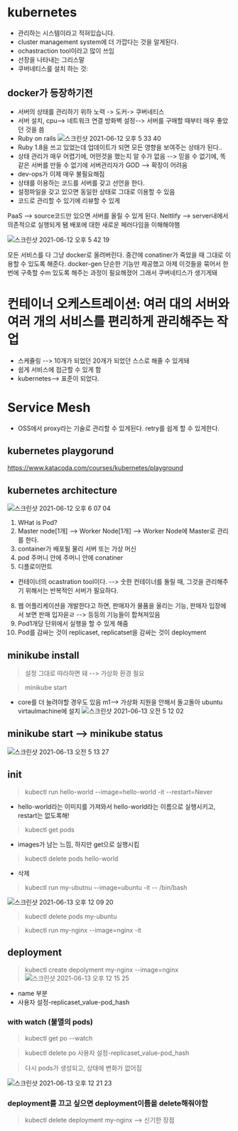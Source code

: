 # kubernetes
* 관리하는 시스템이라고 적혀있습니다.
* cluster management system에 더 가깝다는 것을 알게된다.
* ochastraction tool이라고 많이 쓰임
* 선장을 나타내는 그리스말 
* 쿠버네티스를 설치 하는 것:
## docker가 등장하기전
* 서버의 상태를 관리하기 위하 노력 -> 도커-> 쿠버네티스
* 서버 설치, cpu--> 네트워크 연결 방화벽 설정--> 서버를 구매할 때부터 매우 좋았던 것을 씀
* Ruby on rails
![스크린샷 2021-06-12 오후 5 33 40](https://user-images.githubusercontent.com/67637935/121770458-54a35f00-cba4-11eb-8d9d-0c86c30f1d47.png)
* Ruby 1.8을 쓰고 있었는데 업데이트가 되면 모든 영향을 보여주는 상태가 된다..
* 상태 관리가 매우 어렵기에, 어떤것을 했는지 알 수가 없음 --> 믿을 수 없기에, 똑같은 서버를 만들 수 없기에 서버관리자가 GOD --> 확장이 어려움
* dev-ops가 이제 매우 불필요해짐
* 상태를 이용하는 코드를 서버를 갖고 선언을 한다.
* 설정파일을 갖고 있으면 동일한 상태로 그대로 이용할 수 있음
* 코드로 관리할 수 있기에 리뷰할 수 있게

PaaS --> source코드만 있으면 서버를 올릴 수 있게 된다.
Neltlify --> server내에서 의존적으로 실행되게 됌
배포에 대한 새로운 페러다임을 이해해야햄

![스크린샷 2021-06-12 오후 5 42 19](https://user-images.githubusercontent.com/67637935/121770656-8963e600-cba5-11eb-804c-43530a599686.png)

모든 서비스를 다 그냥 docker로 올려버린다.
중간에 conatiner가 죽었을 때 그대로 이용할 수 있도록 해준다.
docker-gen 단순한 기능만 제공했고 아제 이것들을 묶어서 한번에 구축할 수m 있도록 해주는 과정이 필요해졌어
그래서 쿠버네티스가 생기게돼

# 컨테이너 오케스트레이션: 여러 대의 서버와 여러 개의 서비스를 편리하게 관리해주는 작업
* 스케쥴링 --> 10개가 되었던 20개가 되었던 스스로 해줄 수 있게돼
* 쉽게 서비스에 접근할 수 있게 함
* kubernetes--> 표준이 되었다.
# Service Mesh
* OSS에서 proxy라는 기술로 관리할 수 있게된다. retry를 쉽게 할 수 있게한다.

## kubernetes playgorund
https://www.katacoda.com/courses/kubernetes/playground


## kubernetes architecture

![스크린샷 2021-06-12 오후 6 07 04](https://user-images.githubusercontent.com/67637935/121771214-ff1d8100-cba8-11eb-9b94-29dab82dc92e.png)

1. WHat is Pod?
2. Master node[1개] --> Worker Node[1개] --> Worker Node에 Master로 관리를 한다.  
3. container가 배포될 물리 서버 또는 가상 머신 
4. pod 주머니 안에 주머니 안에 conatiner
5. 디플로이먼트
  * 컨테이너의 ocastration tool이다. --> 숫한 컨테이너를 돌릴 때, 그것을 관리해주기 위해서는 반복적인 서버가 필요하다.
8. 웹 어플리케이션을 개발한다고 하면, 판매자가 물품을 올리는 기능, 판매자 입장에서 보면 판매 입자읃ㄹ --> 등등의 기능들이 합쳐져있음
9. Pod1개당 단위에서 실행을 할 수 있게 해줌
10. Pod를 감싸는 것이 replicaset, replicatset을 감싸는 것이 deployment

## minikube install
> 설정 그대로 따라하면 돼 --> 가상화 환경 필요

> minikube start 
* core를 더 늘려야할 경우도 있음 m1--> 가상화 지원을 안해서 돌고돌아 ubuntu virtaulmachine에 설치
![스크린샷 2021-06-13 오전 5 12 02](https://user-images.githubusercontent.com/67637935/121788148-e4c5c080-cc05-11eb-9651-c500d1dbce48.png)


## minikube start --> minikube status
![스크린샷 2021-06-13 오전 5 13 27](https://user-images.githubusercontent.com/67637935/121788164-18084f80-cc06-11eb-9afa-46067316dfa6.png)


## init
> kubectl run hello-world --image=hello-world -it --restart=Never
* hello-world라는 이미지를 가져와서 hello-world라는 이름으로 실행시키고, restart는 없도록해!
> kubectl get pods
* images가 남는 느낌, 하지만 get으로 실행시킴
> kubectl delete pods hello-world
* 삭제

> kubectl run my-ubutnu --image=ubuntu -it -- /bin/bash

![스크린샷 2021-06-13 오후 12 09 20](https://user-images.githubusercontent.com/67637935/121794061-325f1f00-cc40-11eb-8c1c-212ff25d3e22.png)

> kubectl delete pods my-ubuntu

> kubectl run my-nginx --image=nginx -it

## deployment
> kubectl create depolyment my-nginx --image=nginx  
![스크린샷 2021-06-13 오후 12 15 25](https://user-images.githubusercontent.com/67637935/121794146-0b551d00-cc41-11eb-8638-bd8dc620ece7.png)
* name 부분 
* 사용자 설정-replicaset_value-pod_hash
### with watch (불멸의 pods)
> kubectl get po --watch

> kubectl delete po 사용자 설정-replicaset_value-pod_hash

> 다시 pods가 생성되고, 상태에 변화가 없어짐

![스크린샷 2021-06-13 오후 12 21 23](https://user-images.githubusercontent.com/67637935/121794331-31c78800-cc42-11eb-8358-72b39ae1d2b0.png)

### deployment를 끄고 싶으면 deployment이름을 delete해줘야함
> kubectl delete deployment my-nginx
--> 신기한 장점 
